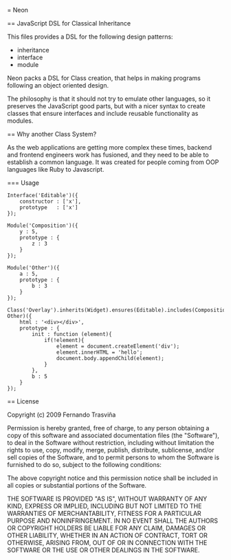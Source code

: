 = Neon

== JavaScript DSL for Classical Inheritance

This files provides a DSL for the following design patterns: 

* inheritance
* interface
* module

Neon packs a DSL for Class creation, that helps in making programs following an object oriented design.

The philosophy is that it should not try to emulate other languages, so it preserves the JavaScript good parts,
but with a nicer syntax to create classes that ensure interfaces and include reusable functionality as modules.

== Why another Class System?

As the web applications are getting more complex these times, backend and frontend engineers work has fusioned, and they need to be able to establish a common language. It was created for people coming from OOP languages like Ruby to Javascript.

=== Usage

    Interface('Editable')({
        constructor : ['x'],
        prototype   : ['x']
    });

    Module('Composition')({
        y : 5,
        prototype : {
            z : 3
        }
    });

    Module('Other')({
        a : 5,
        prototype : {
            b : 3
        }
    });

    Class('Overlay').inherits(Widget).ensures(Editable).includes(Composition, Other)({
        html : '<div></div>',
        prototype : {
            init : function (element){
                if(!element){
                    element = document.createElement('div');
                    element.innerHTML = 'hello';
                    document.body.appendChild(element);
                }
            },
            b : 5
        }
    });

== License

Copyright (c) 2009 Fernando Trasviña

Permission is hereby granted, free of charge, to any person obtaining
a copy of this software and associated documentation files (the
"Software"), to deal in the Software without restriction, including
without limitation the rights to use, copy, modify, merge, publish,
distribute, sublicense, and/or sell copies of the Software, and to
permit persons to whom the Software is furnished to do so, subject to
the following conditions:

The above copyright notice and this permission notice shall be
included in all copies or substantial portions of the Software.

THE SOFTWARE IS PROVIDED "AS IS", WITHOUT WARRANTY OF ANY KIND,
EXPRESS OR IMPLIED, INCLUDING BUT NOT LIMITED TO THE WARRANTIES OF
MERCHANTABILITY, FITNESS FOR A PARTICULAR PURPOSE AND
NONINFRINGEMENT. IN NO EVENT SHALL THE AUTHORS OR COPYRIGHT HOLDERS BE
LIABLE FOR ANY CLAIM, DAMAGES OR OTHER LIABILITY, WHETHER IN AN ACTION
OF CONTRACT, TORT OR OTHERWISE, ARISING FROM, OUT OF OR IN CONNECTION
WITH THE SOFTWARE OR THE USE OR OTHER DEALINGS IN THE SOFTWARE.
